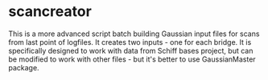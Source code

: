 # scancreator

This is a more advanced script batch building Gaussian input files for scans from last point of logfiles. 
It creates two inputs - one for each bridge. It is specifically designed to work with data from Schiff bases project, but can be modified to work with other files - but it's better to use GaussianMaster package.
